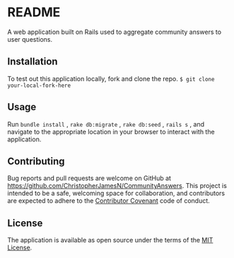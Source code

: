 # README

A web application built on Rails used to aggregate community answers to user questions.

## Installation

To test out this application locally, fork and clone the repo.
 `$ git clone your-local-fork-here`

## Usage

Run `bundle install` , `rake db:migrate` , `rake db:seed` , `rails s` , and navigate to the appropriate location in your browser to interact with the application.

## Contributing

Bug reports and pull requests are welcome on GitHub at https://github.com/ChristopherJamesN/CommunityAnswers. This project is intended to be a safe, welcoming space for collaboration, and contributors are expected to adhere to the [Contributor Covenant](contributor-covenant.org) code of conduct.

## License

The application is available as open source under the terms of the [MIT License](http://opensource.org/licenses/MIT).
